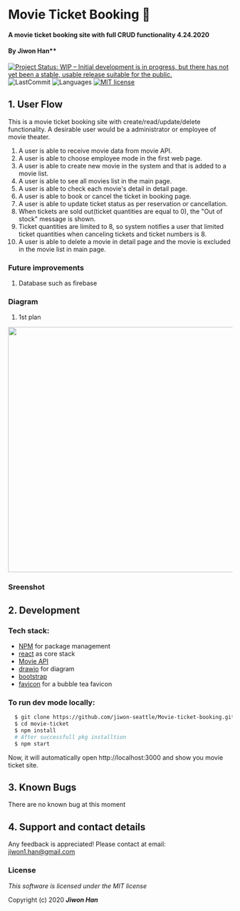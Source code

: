 <!-- npm install axios    
npm install react-router-dom
npm install bootstrap -->

# Movie Ticket Booking :movie_camera:

#### A movie ticket booking site with full CRUD functionality 4.24.2020

#### By Jiwon Han**

[![Project Status: WIP – Initial development is in progress, but there has not yet been a stable, usable release suitable for the public.](https://www.repostatus.org/badges/latest/wip.svg)](https://www.repostatus.org/#wip)
![LastCommit](https://img.shields.io/github/last-commit/jiwon-seattle/Movie-ticket-booking)
![Languages](https://img.shields.io/github/languages/top/jiwon-seattle/Movie-ticket-booking)
[![MIT license](https://img.shields.io/badge/License-MIT-orange.svg)](https://lbesson.mit-license.org/)


## 1. User Flow

This is a movie ticket booking site with create/read/update/delete functionality. A desirable user would be a administrator or employee of movie theater.

1. A user is able to receive movie data from movie API.
2. A user is able to choose employee mode in the first web page.
3. A user is able to create new movie in the system and that is added to a movie list.
4. A user is able to see all movies list in the main page.
5. A user is able to check each movie's detail in detail page.
6. A user is able to book or cancel the ticket in booking page.
7. A user is able to update ticket status as per reservation or cancellation.
8. When tickets are sold out(ticket quantities are equal to 0), the "Out of stock" message is shown.
9. Ticket quantities are limited to 8, so system notifies a user that limited ticket quantities when canceling tickets and ticket numbers is 8.
10. A user is able to delete a movie in detail page and the movie is excluded in the movie list in main page.

### Future improvements

1. Database such as firebase

### Diagram

1. 1st plan
<img src="src/img/diagram.jpg" width="550px" />

<!-- App has NavBar and BubbleTeaControl and Footer components comprehensively. BubbleTea control is a global component for BubbleTeaList, NewBubbleTeaForm and BubbleTeaDetail components. Those children components could connect via their parent control.  -->

### Sreenshot

<!-- <img src="src/img/bubbleTeaSite.gif" width="550px" /> -->

## 2. Development
### Tech stack:
+ [NPM](https://www.npmjs.com/) for package management
+ [react](https://reactjs.org/) as core stack
+ [Movie API](https://yts.mx/api)
+ [drawio](https://app.diagrams.net/) for diagram
+ [bootstrap](https://getbootstrap.com/)
+ [favicon](https://www.favicon-generator.org/) for a bubble tea favicon

### To run dev mode locally:
```bash
  $ git clone https://github.com/jiwon-seattle/Movie-ticket-booking.git
  $ cd movie-ticket
  $ npm install  
  # After successfull pkg installtion
  $ npm start
```
Now, it will automatically open http://localhost:3000 and show you movie ticket site.

## 3. Known Bugs

There are no known bug at this moment

## 4. Support and contact details

Any feedback is appreciated! Please contact at email: jiwon1.han@gmail.com

### License

*This software is licensed under the MIT license*

Copyright (c) 2020 **_Jiwon Han_**
